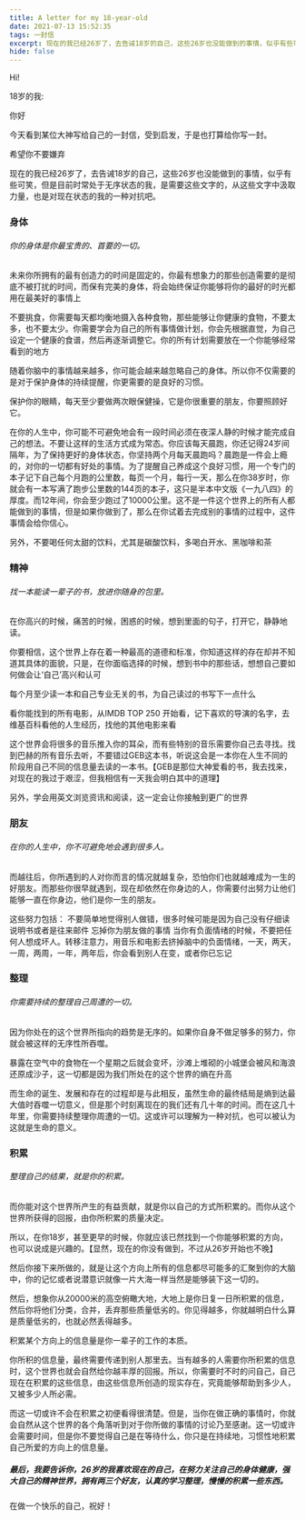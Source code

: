 ```yaml
---
title: A letter for my 18-year-old
date: 2021-07-13 15:52:35
tags: 一封信
excerpt: 现在的我已经26岁了，去告诫18岁的自己，这些26岁也没能做到的事情，似乎有些可笑，但是目前时常处于无序状态的我，是需要这些文字的，从这些文字中汲取力量，也是对现在状态的我的一种对抗吧.
hide: false
---
```


Hi!

18岁的我:

你好

今天看到某位大神写给自己的一封信，受到启发，于是也打算给你写一封。

希望你不要嫌弃

现在的我已经26岁了，去告诫18岁的自己，这些26岁也没能做到的事情，似乎有些可笑，但是目前时常处于无序状态的我，是需要这些文字的，从这些文字中汲取力量，也是对现在状态的我的一种对抗吧。

### 身体

###### 你的身体是你最宝贵的、首要的一切。

未来你所拥有的最有创造力的时间是固定的，你最有想象力的那些创造需要的是彻底不被打扰的时间，而保有完美的身体，将会始终保证你能够将你的最好的时光都用在最美好的事情上

不要挑食，你需要每天都均衡地摄入各种食物，那些能够让你健康的食物，不要太多，也不要太少。你需要学会为自己的所有事情做计划，你会先根据直觉，为自己设定一个健康的食谱，然后再逐渐调整它。你的所有计划需要放在一个你能够经常看到的地方

随着你脑中的事情越来越多，你可能会越来越忽略自己的身体。所以你不仅需要的是对于保护身体的持续提醒，你更需要的是良好的习惯。

保护你的眼睛，每天至少要做两次眼保健操，它是你很重要的朋友，你要照顾好它。

在你的人生中，你可能不可避免地会有一段时间必须在夜深人静的时候才能完成自己的想法。不要让这样的生活方式成为常态。你应该每天晨跑，你还记得24岁间隔年，为了保持更好的身体状态，你坚持两个月每天晨跑吗？晨跑是一件会上瘾的，对你的一切都有好处的事情。为了提醒自己养成这个良好习惯，用一个专门的本子记下自己每个月跑的公里数，每页一个月，每行一天，那么在你38岁时，你就会有一本写满了跑步公里数的144页的本子，这只是半本中文版《一九八四》的厚度。而12年间，你会至少跑过了10000公里。这不是一件这个世界上的所有人都能做到的事情，但是如果你做到了，那么在你试着去完成别的事情的过程中，这件事情会给你信心。

另外，不要喝任何太甜的饮料，尤其是碳酸饮料，多喝白开水、黑咖啡和茶

### 精神

###### 找一本能读一辈子的书，放进你随身的包里。

在你高兴的时候，痛苦的时候，困惑的时候，想到里面的句子，打开它，静静地读。

你要相信，这个世界上存在着一种最高的道德和标准，你知道这样的存在却并不知道其具体的面貌，只是，在你面临选择的时候，想到书中的那些话，想想自己要如何做会让‘自己’高兴和认可

每个月至少读一本和自己专业无关的书，为自己读过的书写下一点什么

看你能找到的所有电影，从IMDB TOP 250 开始看，记下喜欢的导演的名字，去维基百科看他的人生经历，找他的其他电影来看

这个世界会将很多的音乐推入你的耳朵，而有些特别的音乐需要你自己去寻找。找到巴赫的所有音乐去听，不要错过GEB这本书，听说这会是一本你在人生不同的阶段用自己不同的信息量去读的一本书。【GEB是那位大神爱看的书，我去找来，对现在的我过于艰涩，但我相信有一天我会明白其中的道理】

另外，学会用英文浏览资讯和阅读，这一定会让你接触到更广的世界

### 朋友

###### 在你的人生中，你不可避免地会遇到很多人。

而越往后，你所遇到的人对你而言的情况就越复杂，恐怕你们也就越难成为一生的好朋友。而那些你很早就遇到，现在却依然在你身边的人，你需要付出努力让他们能够一直在你身边，他们是你一生的朋友。

这些努力包括：
不要简单地觉得别人做错，很多时候可能是因为自己没有仔细读说明书或者是往来邮件
忘掉你为朋友做的事情
当你有负面情绪的时候，不要把任何人想成坏人。转移注意力，用音乐和电影去挤掉脑中的负面情绪，一天，两天，一周，两周，一年，两年后，你会看到别人在变，或者你已忘记

### 整理

###### 你需要持续的整理自己周遭的一切。

因为你处在的这个世界所指向的趋势是无序的。如果你自身不做足够多的努力，你就会被这样的无序性所吞噬。

暴露在空气中的食物在一个星期之后就会变坏，沙滩上堆砌的小城堡会被风和海浪还原成沙子，这一切都是因为我们所处在的这个世界的熵在升高

而生命的诞生、发展和存在的过程却是与此相反，虽然生命的最终结局是熵到达最大值时吞噬一切意义，但是那个时刻离现在的我们还有几十年的时间。而在这几十年里，你需要持续整理你周遭的一切。这或许可以理解为一种对抗，也可以被认为这就是生命的意义。

### 积累

###### 整理自己的结果，就是你的积累。

而你能对这个世界所产生的有益贡献，就是你以自己的方式所积累的。而你从这个世界所获得的回报，由你所积累的质量决定。

所以，在你18岁，甚至更早的时候，你就应该已然找到一个你能够积累的方向，也可以说成是兴趣的。【显然，现在的你没有做到，不过从26岁开始也不晚】

然后你接下来所做的，就是让这个方向上所有的信息都尽可能多的汇聚到你的大脑中，你的记忆或者说潜意识就像一片大海一样当然是能够装下这一切的。

然后，想象你从20000米的高空俯瞰大地，大地上是你日复一日所积累的信息，然后你将他们分类，合并，丢弃那些质量低劣的。你见得越多，你就越明白什么算是质量低劣的，也就必然丢得越多。

积累某个方向上的信息量是你一辈子的工作的本质。

你所积的信息量，最终需要传递到别人那里去。当有越多的人需要你所积累的信息时，这个世界也就会自然给你越丰厚的回报。所以，你需要时不时的问自己，自己现在在积累的这些信息，由这些信息所创造的现实存在，究竟能够帮助到多少人，又被多少人所必需。

而这一切或许不会在积累之初便看得很清楚。但是，当你在做正确的事情时，你就会自然从这个世界的各个角落听到对于你所做的事情的讨论乃至感谢。这一切或许会需要时间，但是你不要觉得自己是在等待什么，你只是在持续地，习惯性地积累自己所爱的方向上的信息量。



##### 最后，我要告诉你，26岁的我喜欢现在的自己，在努力关注自己的身体健康，强大自己的精神世界，拥有两三个好友，认真的学习整理，慢慢的积累一些东西。



在做一个快乐的自己，祝好！
